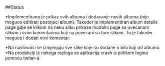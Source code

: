 ##Status

*Implementirano je prikaz svih albuma i dodavanje novih albuma (nije moguce editirati postojeci album).
Takoder je implementiran album details page gdje se klikom na neku sliku prikaze modalni page sa uvecanom slikom i svim komentarima koji su povezani sa tom slikom.
Tu je takoder moguce i dodati novi komentar.

*Na naslovnici se izmjenjuju sve slike koje su dodane u bilo koji od albuma.
*Na produkciji iz nekoga razloga se aplikacija crash-a prilikom logina pomocu twiter-a.


